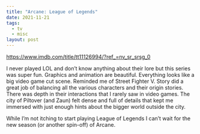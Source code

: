 ```yaml
---
title: "Arcane: League of Legends"
date: 2021-11-21
tags:
  - tv
  - misc
layout: post
---
```


https://www.imdb.com/title/tt11126994/?ref_=nv_sr_srsg_0

I never played LOL and don’t know anything about their lore but this series was super fun. Graphics and animation are beautiful. Everything looks like a big video game cut scene. Reminded me of Street Fighter V. Story did a great job of balancing all the various characters and their origin stories. There was depth in their interactions that I rarely saw in video games. The city of Piltover (and Zaun) felt dense and full of details that kept me immersed with just enough hints about the bigger world outside the city.

While I’m not itching to start playing League of Legends I can’t wait for the new season (or another spin-off) of Arcane.

